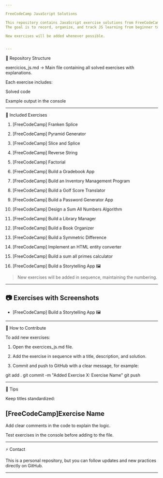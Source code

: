```yaml
---

FreeCodeCamp JavaScript Solutions

This repository contains JavaScript exercise solutions from FreeCodeCamp, along with personal practice exercises.
The goal is to record, organize, and track JS learning from beginner to advanced levels.

New exercises will be added whenever possible.


---
```


📂 Repository Structure

exercicios_js.md → Main file containing all solved exercises with explanations.

Each exercise includes:

Solved code

Example output in the console




---

📌 Included Exercises

1. [FreeCodeCamp] Franken Splice


2. [FreeCodeCamp] Pyramid Generator


3. [FreeCodeCamp] Slice and Splice


4. [FreeCodeCamp] Reverse String


5. [FreeCodeCamp] Factorial


6. [FreeCodeCamp] Build a Gradebook App


7. [FreeCodeCamp] Build an Inventory Management Program


8. [FreeCodeCamp] Build a Golf Score Translator


9. [FreeCodeCamp] Build a Password Generator App


10. [FreeCodeCamp] Design a Sum All Numbers Algorithm


11. [FreeCodeCamp] Build a Library Manager


12. [FreeCodeCamp] Build a Book Organizer


13. [FreeCodeCamp] Build a Symmetric Difference


14. [FreeCodeCamp] Implement an HTML entity converter


15. [FreeCodeCamp] Build a sum all primes calculator


16. [FreeCodeCamp] Build a Storytelling App 🖼️ 




> New exercises will be added in sequence, maintaining the numbering.


---

## 📷 Exercises with Screenshots  

- [FreeCodeCamp] Build a Storytelling App 🖼️ 


---

📝 How to Contribute

To add new exercises:

1. Open the exercices_js.md file.


2. Add the exercise in sequence with a title, description, and solution.


3. Commit and push to GitHub with a clear message, for example:



git add .
git commit -m "Added Exercise X: Exercise Name"
git push


---

📖 Tips

Keep titles standardized:


## [FreeCodeCamp]Exercise Name

Add clear comments in the code to explain the logic.

Test exercises in the console before adding to the file.



---

⚡ Contact

This is a personal repository, but you can follow updates and new practices directly on GitHub.


---